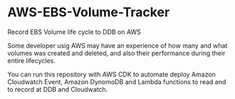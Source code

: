 # AWS-EBS-Volume-Tracker
Record EBS Volume life cycle to DDB on AWS

Some developer usig AWS may have an experience of how many and what volumes was created and deleted, and also their performance during their entire lifecycles. 

You can run this repository with AWS CDK to automate deploy Amazon Cloudwatch Event, Amazon DynomoDB and Lambda functions to read and to record at DDB and Cloudwatch.
